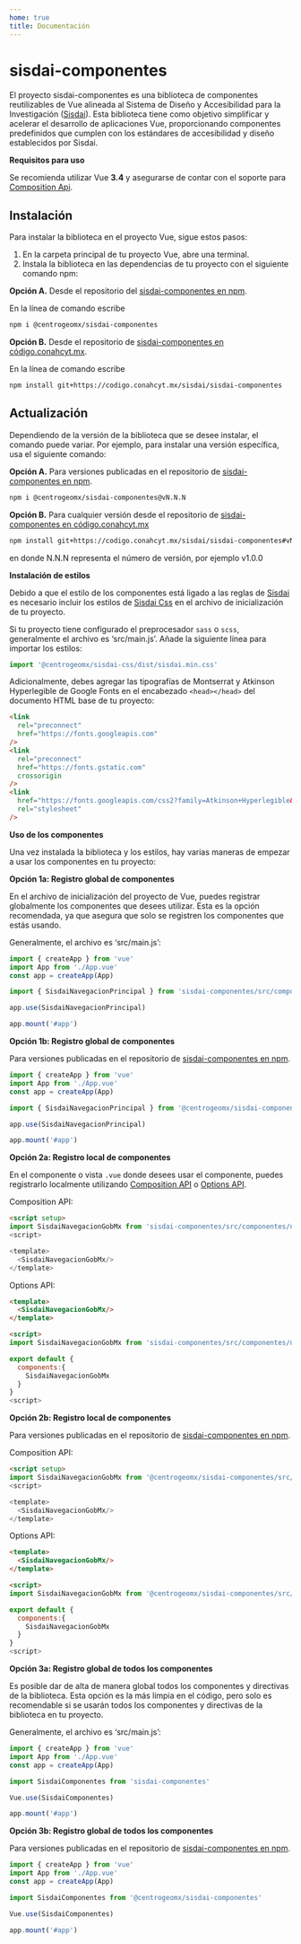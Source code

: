 ```yaml
---
home: true
title: Documentación
---
```

# sisdai-componentes

El proyecto sisdai-componentes es una biblioteca de componentes reutilizables de Vue alineada al Sistema de Diseño y Accesibilidad para la Investigación ([Sisdai](https://sisdai.conahcyt.mx/)). Esta biblioteca tiene como objetivo simplificar y acelerar el desarrollo de aplicaciones Vue, proporcionando componentes predefinidos que cumplen con los estándares de accesibilidad y diseño establecidos por Sisdai.

**Requisitos para uso**

Se recomienda utilizar Vue **3.4** y asegurarse de contar con el soporte para [Composition Api](https://vuejs.org/api/composition-api-setup.html).

<section id="instalacion">

## Instalación

Para instalar la biblioteca en el proyecto Vue, sigue estos pasos:

1. En la carpeta principal de tu proyecto Vue, abre una terminal.
2. Instala la biblioteca en las dependencias de tu proyecto con el siguiente comando npm:

**Opción A.** Desde el repositorio del [sisdai-componentes en npm](https://www.npmjs.com/package/@centrogeomx/sisdai-componentes).

En la línea de comando escribe

```bash
npm i @centrogeomx/sisdai-componentes
```

**Opción B.** Desde el repositorio de [sisdai-componentes en código.conahcyt.mx](https://codigo.conahcyt.mx/sisdai/sisdai-componentes).

En la línea de comando escribe

```bash
npm install git+https://codigo.conahcyt.mx/sisdai/sisdai-componentes
```

## Actualización

Dependiendo de la versión de la biblioteca que se desee instalar, el comando puede variar. Por ejemplo, para instalar una versión específica, usa el siguiente comando:

**Opción A.** Para versiones publicadas en el repositorio de [sisdai-componentes en npm](https://www.npmjs.com/package/sisdai-componentes).

```bash
npm i @centrogeomx/sisdai-componentes@vN.N.N
```

**Opción B.** Para cualquier versión desde el repositorio de [sisdai-componentes en código.conahcyt.mx](https://codigo.conahcyt.mx/sisdai/sisdai-componentes)

```bash
npm install git+https://codigo.conahcyt.mx/sisdai/sisdai-componentes#vN.N.N
```

en donde N.N.N representa el número de versión, por ejemplo v1.0.0

**Instalación de estilos**

Debido a que el estilo de los componentes está ligado a las reglas de [Sisdai](https://sisdai.conahcyt.mx/) es necesario incluir los estilos de [Sisdai Css](https://codigo.conahcyt.mx/sisdai/sisdai-css) en el archivo de inicialización de tu proyecto.

Si tu proyecto tiene configurado el preprocesador `sass` o `scss`, generalmente el archivo es ‘src/main.js’. Añade la siguiente línea para importar los estilos:

```js
import '@centrogeomx/sisdai-css/dist/sisdai.min.css'
```

Adicionalmente, debes agregar las tipografías de Montserrat y Atkinson Hyperlegible de Google Fonts en el encabezado `<head></head>` del documento HTML base de tu proyecto:

```html
<link
  rel="preconnect"
  href="https://fonts.googleapis.com"
/>
<link
  rel="preconnect"
  href="https://fonts.gstatic.com"
  crossorigin
/>
<link
  href="https://fonts.googleapis.com/css2?family=Atkinson+Hyperlegible&family=Montserrat:wght@400;500;600&display=swap"
  rel="stylesheet"
/>
```

**Uso de los componentes**

Una vez instalada la biblioteca y los estilos, hay varias maneras de empezar a usar los componentes en tu proyecto:

**Opción 1a: Registro global de componentes**

En el archivo de inicialización del proyecto de Vue, puedes registrar globalmente los componentes que desees utilizar. Esta es la opción recomendada, ya que asegura que solo se registren los componentes que estás usando.

Generalmente, el archivo es ‘src/main.js’:

```js
import { createApp } from 'vue'
import App from './App.vue'
const app = createApp(App)

import { SisdaiNavegacionPrincipal } from 'sisdai-componentes/src/componentes'

app.use(SisdaiNavegacionPrincipal)

app.mount('#app')
```

**Opción 1b: Registro global de componentes**

Para versiones publicadas en el repositorio de [sisdai-componentes en npm](https://www.npmjs.com/package/sisdai-componentes).

```js
import { createApp } from 'vue'
import App from './App.vue'
const app = createApp(App)

import { SisdaiNavegacionPrincipal } from '@centrogeomx/sisdai-componentes/src/componentes'

app.use(SisdaiNavegacionPrincipal)

app.mount('#app')
```

**Opción 2a: Registro local de componentes**

En el componente o vista `.vue` donde desees usar el componente, puedes registrarlo localmente utilizando [Composition API](https://vuejs.org/api/composition-api-setup.html) o [Options API](https://vuejs.org/api/options-state.html).

Composition API:

```html
<script setup>
import SisdaiNavegacionGobMx from 'sisdai-componentes/src/componentes/navegacion-gob-mx/SisdaiNavegacionGobMx.vue'
<script>

<template>
  <SisdaiNavegacionGobMx/>
</template>
```

Options API:

```html
<template>
  <SisdaiNavegacionGobMx/>
</template>

<script>
import SisdaiNavegacionGobMx from 'sisdai-componentes/src/componentes/navegacion-gob-mx/SisdaiNavegacionGobMx.vue'

export default {
  components:{
    SisdaiNavegacionGobMx
  }
}
<script>
```

**Opción 2b: Registro local de componentes**

Para versiones publicadas en el repositorio de [sisdai-componentes en npm](https://www.npmjs.com/package/sisdai-componentes).

Composition API:

```html
<script setup>
import SisdaiNavegacionGobMx from '@centrogeomx/sisdai-componentes/src/componentes/navegacion-gob-mx/SisdaiNavegacionGobMx.vue'
<script>

<template>
  <SisdaiNavegacionGobMx/>
</template>
```

Options API:

```html
<template>
  <SisdaiNavegacionGobMx/>
</template>

<script>
import SisdaiNavegacionGobMx from '@centrogeomx/sisdai-componentes/src/componentes/navegacion-gob-mx/SisdaiNavegacionGobMx.vue'

export default {
  components:{
    SisdaiNavegacionGobMx
  }
}
<script>
```

**Opción 3a: Registro global de todos los componentes**

Es posible dar de alta de manera global todos los componentes y directivas de la biblioteca. Esta opción es la más limpia en el código, pero solo es recomendable si se usarán todos los componentes y directivas de la biblioteca en tu proyecto.

Generalmente, el archivo es ‘src/main.js’:

```js
import { createApp } from 'vue'
import App from './App.vue'
const app = createApp(App)

import SisdaiComponentes from 'sisdai-componentes'

Vue.use(SisdaiComponentes)

app.mount('#app')
```

**Opción 3b: Registro global de todos los componentes**

Para versiones publicadas en el repositorio de [sisdai-componentes en npm](https://www.npmjs.com/package/sisdai-componentes).

```js
import { createApp } from 'vue'
import App from './App.vue'
const app = createApp(App)

import SisdaiComponentes from '@centrogeomx/sisdai-componentes'

Vue.use(SisdaiComponentes)

app.mount('#app')
```

</section>
